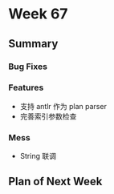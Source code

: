 # Week 67

## Summary

### Bug Fixes

### Features

- 支持 antlr 作为 plan parser
- 完善索引参数检查

### Mess

- String 联调

## Plan of Next Week

